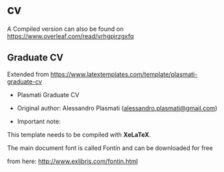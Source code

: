 # cv

A Compiled version can also be found on https://www.overleaf.com/read/vrhgpjrzgxfq

Graduate CV
------------


Extended from  https://www.latextemplates.com/template/plasmati-graduate-cv 

- Plasmati Graduate CV

- Original author:
 Alessandro Plasmati (alessandro.plasmati@gmail.com)

- Important note:

 This template needs to be compiled with **XeLaTeX**.

 The main document font is called Fontin and can be downloaded for free

 from here: http://www.exljbris.com/fontin.html

